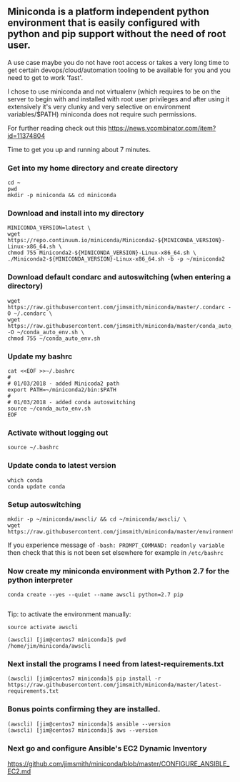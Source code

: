## Miniconda is a platform independent python environment that is easily configured with python and pip support without the need of root user.

A use case maybe you do not have root access or takes a very long time to get certain devops/cloud/automation tooling to be available for you and you need to get to work 'fast'.

I chose to use miniconda and not virtualenv (which requires to be on the server to begin with and installed with root user privileges and after using it extensively it's very clunky and very selective on environment variables/$PATH) miniconda does not require such permissions.

For further reading check out this https://news.ycombinator.com/item?id=11374804

Time to get you up and running about 7 minutes.


### Get into my home directory and create directory
```
cd ~
pwd
mkdir -p miniconda && cd miniconda
```


### Download and install into my directory
```
MINICONDA_VERSION=latest \
wget https://repo.continuum.io/miniconda/Miniconda2-${MINICONDA_VERSION}-Linux-x86_64.sh \
chmod 755 Miniconda2-${MINICONDA_VERSION}-Linux-x86_64.sh \
./Miniconda2-${MINICONDA_VERSION}-Linux-x86_64.sh -b -p ~/miniconda2

```


### Download default condarc and autoswitching (when entering a directory)
```
wget https://raw.githubusercontent.com/jimsmith/miniconda/master/.condarc -O ~/.condarc \
wget https://raw.githubusercontent.com/jimsmith/miniconda/master/conda_auto_env.sh -O ~/conda_auto_env.sh \
chmod 755 ~/conda_auto_env.sh

```

### Update my bashrc
```
cat <<EOF >>~/.bashrc
#
# 01/03/2018 - added Minicoda2 path
export PATH=~/miniconda2/bin:$PATH
#
# 01/03/2018 - added conda autoswitching
source ~/conda_auto_env.sh
EOF
```

### Activate without logging out
```
source ~/.bashrc
```

### Update conda to latest version
```
which conda
conda update conda
```

### Setup autoswitching
```
mkdir -p ~/miniconda/awscli/ && cd ~/miniconda/awscli/ \
wget https://raw.githubusercontent.com/jimsmith/miniconda/master/environment.yml

```

If you experience message of `-bash: PROMPT_COMMAND: readonly variable` then check that this is not been set elsewhere for example in `/etc/bashrc`

### Now create my miniconda environment with Python 2.7 for the python interpreter
```
conda create --yes --quiet --name awscli python=2.7 pip
  
```

Tip: to activate the environment manually:
```
source activate awscli

(awscli) [jim@centos7 miniconda]$ pwd
/home/jim/miniconda/awscli
```

### Next install the programs I need from latest-requirements.txt
```
(awscli) [jim@centos7 miniconda]$ pip install -r https://raw.githubusercontent.com/jimsmith/miniconda/master/latest-requirements.txt
```

### Bonus points confirming they are installed.
```
(awscli) [jim@centos7 miniconda]$ ansible --version
(awscli) [jim@centos7 miniconda]$ aws --version
```

### Next go and configure Ansible's EC2 Dynamic Inventory 
https://github.com/jimsmith/miniconda/blob/master/CONFIGURE_ANSIBLE_EC2.md

